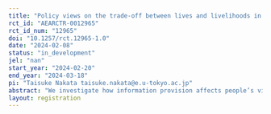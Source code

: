 ```yaml
---
title: "Policy views on the trade-off between lives and livelihoods in a pandemic: Evidence from Japan"
rct_id: "AEARCTR-0012965"
rct_id_num: "12965"
doi: "10.1257/rct.12965-1.0"
date: "2024-02-08"
status: "in_development"
jel: "nan"
start_year: "2024-02-20"
end_year: "2024-03-18"
pi: "Taisuke Nakata taisuke.nakata@e.u-tokyo.ac.jp"
abstract: "We investigate how information provision affects people’s views on the appropriate trade-offs between lives and livelihoods in the context of the COVID-19 pandemic. Participants are recruited online and randomly assigned to multiple groups. We provide participants with different types of information and then ask questions about the appropriate trade-offs between lives and livelihoods. To shed light on the mechanism, we will also examine how information provision affect people’s perception of the tradeoff as well as their perceptions of the opinions of others."
layout: registration
---
```


